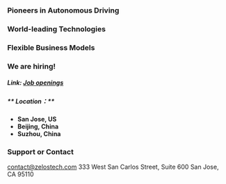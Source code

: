 ### Pioneers in Autonomous Driving


### World-leading Technologies​


### Flexible Business Models



### We are hiring! 
##### Link: **[Job openings](./jobs)**

##### ** Location：** 
- **San Jose, US**
- **Beijing, China**
- **Suzhou, China**

### Support or Contact
<contact@zelostech.com>
333 West San Carlos Street, Suite 600 
San Jose, CA 95110
